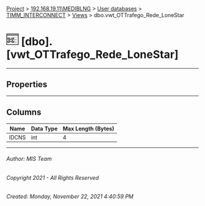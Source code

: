 #### 

[Project](../../../../index.md) > [192.168.19.11\\MEDIBLNG](../../../index.md) > [User databases](../../index.md) > [TIMM_INTERCONNECT](../index.md) > [Views](Views.md) > dbo.vwt_OTTrafego_Rede_LoneStar

# ![Views](../../../../Images/View32.png) [dbo].[vwt_OTTrafego_Rede_LoneStar]

---

## <a name="#properties"></a>Properties



---

## <a name="#columns"></a>Columns

| Name | Data Type | Max Length (Bytes) |
|---|---|---|
| IDCNS | int | 4 |


---

###### Author:  MIS Team

###### Copyright 2021 - All Rights Reserved

###### Created: Monday, November 22, 2021 4:40:59 PM

